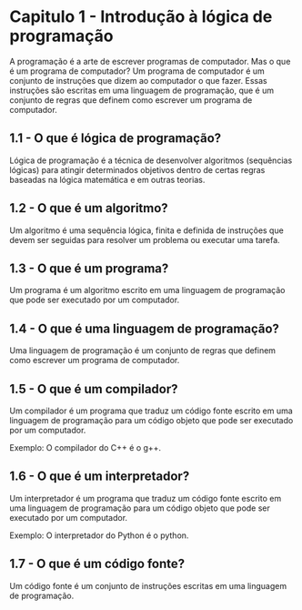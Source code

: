 
# Capitulo 1 - Introdução à lógica de programação

A programação é a arte de escrever programas de computador. Mas o que é um programa de computador? Um programa de computador é um conjunto de instruções que dizem ao computador o que fazer. Essas instruções são escritas em uma linguagem de programação, que é um conjunto de regras que definem como escrever um programa de computador.

## 1.1 - O que é lógica de programação?

Lógica de programação é a técnica de desenvolver algoritmos (sequências lógicas) para atingir determinados objetivos dentro de certas regras baseadas na lógica matemática e em outras teorias.

## 1.2 - O que é um algoritmo?

Um algoritmo é uma sequência lógica, finita e definida de instruções que devem ser seguidas para resolver um problema ou executar uma tarefa.

## 1.3 - O que é um programa?

Um programa é um algoritmo escrito em uma linguagem de programação que pode ser executado por um computador.

## 1.4 - O que é uma linguagem de programação?

Uma linguagem de programação é um conjunto de regras que definem como escrever um programa de computador.

## 1.5 - O que é um compilador?

Um compilador é um programa que traduz um código fonte escrito em uma linguagem de programação para um código objeto que pode ser executado por um computador.

Exemplo: O compilador do C++ é o g++.

## 1.6 - O que é um interpretador?

Um interpretador é um programa que traduz um código fonte escrito em uma linguagem de programação para um código objeto que pode ser executado por um computador.

Exemplo: O interpretador do Python é o python.

## 1.7 - O que é um código fonte?

Um código fonte é um conjunto de instruções escritas em uma linguagem de programação.
